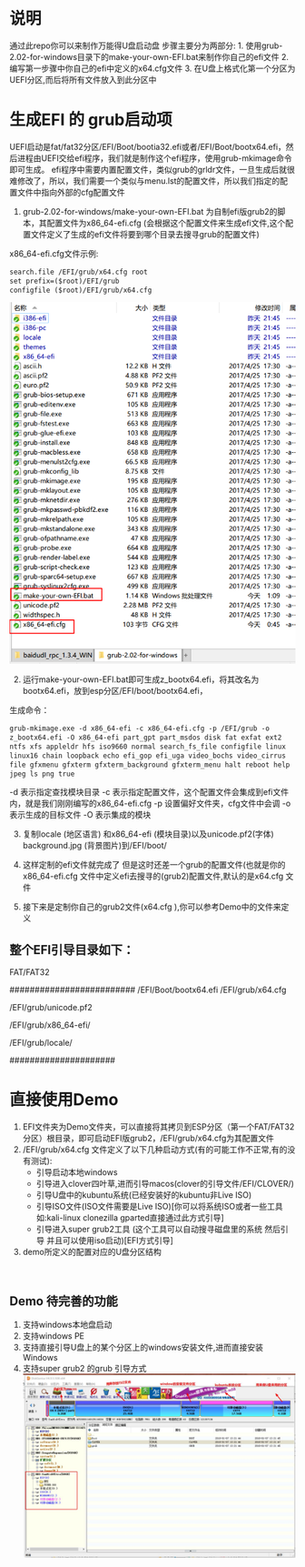 # 说明
  通过此repo你可以来制作万能得U盘启动盘
  步骤主要分为两部分:
  	1. 使用grub-2.02-for-windows目录下的make-your-own-EFI.bat来制作你自己的efi文件
  	2. 编写第一步骤中你自己的efi中定义的x64.cfg文件
  	3. 在U盘上格式化第一个分区为UEFI分区,而后将所有文件放入到此分区中

# 生成EFI 的 grub启动项

  UEFI启动是fat/fat32分区/EFI/Boot/bootia32.efi或者/EFI/Boot/bootx64.efi，然后进程由UEFI交给efi程序，我们就是制作这个efi程序，使用grub-mkimage命令即可生成。
 efi程序中需要内置配置文件，类似grub的grldr文件，一旦生成后就很难修改了，所以，我们需要一个类似与menu.lst的配置文件，所以我们指定的配置文件中指向外部的cfg配置文件

1. grub-2.02-for-windows/make-your-own-EFI.bat 为自制efi版grub2的脚本，其配置文件为x86_64-efi.cfg (会根据这个配置文件来生成efi文件,这个配置文件定义了生成的efi文件将要到哪个目录去搜寻grub的配置文件)

x86_64-efi.cfg文件示例:

```
search.file /EFI/grub/x64.cfg root  
set prefix=($root)/EFI/grub  
configfile ($root)/EFI/grub/x64.cfg  
```

![001][1]

2. 运行make-your-own-EFI.bat即可生成z_bootx64.efi，将其改名为bootx64.efi，放到esp分区/EFI/boot/bootx64.efi，

生成命令：
```
grub-mkimage.exe -d x86_64-efi -c x86_64-efi.cfg -p /EFI/grub -o z_bootx64.efi -O x86_64-efi part_gpt part_msdos disk fat exfat ext2 ntfs xfs appleldr hfs iso9660 normal search_fs_file configfile linux linux16 chain loopback echo efi_gop efi_uga video_bochs video_cirrus file gfxmenu gfxterm gfxterm_background gfxterm_menu halt reboot help jpeg ls png true 
```

-d 表示指定查找模块目录
-c 表示指定配置文件，这个配置文件会集成到efi文件内，就是我们刚刚编写的x86_64-efi.cfg
-p 设置偏好文件夹，cfg文件中会调
-o 表示生成的目标文件
-O 表示集成的模块

3. 复制locale (地区语言) 和x86_64-efi (模块目录)以及unicode.pf2(字体) background.jpg (背景图片)到/EFI/boot/

4. 这样定制的efi文件就完成了 但是这时还差一个grub的配置文件(也就是你的x86_64-efi.cfg 文件中定义efi去搜寻的(grub2)配置文件,默认的是x64.cfg 文件
5.  接下来是定制你自己的grub2文件(x64.cfg ),你可以参考Demo中的文件来定义

## 整个EFI引导目录如下：

FAT/FAT32

#########################
/EFI/Boot/bootx64.efi
/EFI/grub/x64.cfg

/EFI/grub/unicode.pf2

/EFI/grub/x86_64-efi/

/EFI/grub/locale/

#####################

# 直接使用Demo

1. EFI文件夹为Demo文件夹，可以直接将其拷贝到ESP分区（第一个FAT/FAT32分区）根目录，即可启动EFI版grub2，/EFI/grub/x64.cfg为其配置文件
2. /EFI/grub/x64.cfg 文件定义了以下几种启动方式(有的可能工作不正常,有的没有测试):
	- 引导启动本地windows
	- 引导进入clover四叶草,进而引导macos(clover的引导文件/EFI/CLOVER/)
	- 引导U盘中的kubuntu系统(已经安装好的kubuntu非Live ISO)
	- 引导ISO文件(ISO文件需要是Live ISO)[你可以将系统ISO或者一些工具如:kali-linux  clonezilla gparted直接通过此方式引导]
	- 引导进入super grub2工具 (这个工具可以自动搜寻磁盘里的系统  然后引导 并且可以使用iso启动)[EFI方式引导]
3. demo所定义的配置对应的U盘分区结构

  
## Demo 待完善的功能
1. 支持windows本地盘启动
2. 支持windows PE
3. 支持直接引导U盘上的某个分区上的windows安装文件,进而直接安装Windows
4. 支持super grub2 的grub 引导方式
![002][2]

  [1]: ./images/1515334578820.jpg
  [2]: ./images/1515334578821.jpg
